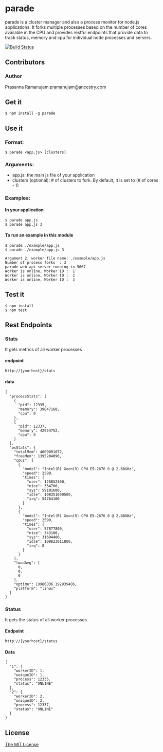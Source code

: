 # parade

parade is a cluster manager and also a process monitor for node.js applications.
It forks multiple processes based on the number of cores available in the CPU
and provides restful endpoints that provide data to track status, memory and cpu for individual node processes and servers.

[![Build Status](https://travis-ci.org/ancestry/parade.svg?branch=master)](https://travis-ci.org/ancestry/parade)

## Contributors
### Author
Prasanna Ramanujam <pramanujam@ancestry.com>

## Get it

    $ npm install -g parade

## Use it
### Format:

    $ parade <app.js> [clusters]

### Arguments:

* app.js: the main js file of your application
* clusters (optional): # of clusters to fork. By default, it is set to (# of cores - 1)

### Examples:

#### In your application
    $ parade app.js
    $ parade app.js 3

#### To run an example in this module
    $ parade ./example/app.js
    $ parade ./example/app.js 3

    Argument 2, worker file name: ./example/app.js
    Number of process forks  : 3
    parade web api server running in 5667
    Worker is online, Worker ID :  1
    Worker is online, Worker ID :  2
    Worker is online, Worker ID :  3

## Test it
    $ npm install
    $ npm test

## Rest Endpoints

### Stats
It gets metrics of all worker processes

#### endpoint
    http://{yourhost}/stats

#### data
    {
      "processStats": [
        {
          "pid": 12335,
          "memory": 39047168,
          "cpu": 0
        },
        {
          "pid": 12337,
          "memory": 42954752,
          "cpu": 0
        }
      ],
      "osStats": {
        "totalMem": 4009091072,
        "freeMem": 1395204096,
        "cpus": [
          {
            "model": "Intel(R) Xeon(R) CPU E5-2670 0 @ 2.60GHz",
            "speed": 2599,
            "times": {
              "user": 125852300,
              "nice": 334700,
              "sys": 59101600,
              "idle": 108351690500,
              "irq": 54764100
            }
          },
          {
            "model": "Intel(R) Xeon(R) CPU E5-2670 0 @ 2.60GHz",
            "speed": 2599,
            "times": {
              "user": 57877800,
              "nice": 343100,
              "sys": 31694400,
              "idle": 108823011800,
              "irq": 0
            }
          }
        ],
        "loadAvg": [
          0,
          0,
          0
        ],
        "uptime": 10986836.192939406,
        "platform": "linux"
      }
    }

### Status
It gets the status of all worker processes

#### Endpoint
    http://{yourhost}/status

#### Data
    {
      "1": {
        "workerID": 1,
        "uniqueID": 1,
        "process": 12335,
        "status": "ONLINE"
      },
      "2": {
        "workerID": 2,
        "uniqueID": 2,
        "process": 12337,
        "status": "ONLINE"
      }
    }

## License

[The MIT License](http://opensource.org/licenses/MIT)

